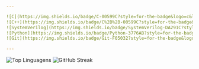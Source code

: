 ```yaml
---

![C](https://img.shields.io/badge/C-00599C?style=for-the-badge&logo=c&logoColor=white)
![C++](https://img.shields.io/badge/C%2B%2B-00599C?style=for-the-badge&logo=c%2B%2B&logoColor=white)
![SystemVerilog](https://img.shields.io/badge/SystemVerilog-DA291C?style=for-the-badge&logo=verilog&logoColor=white)
![Python](https://img.shields.io/badge/Python-3776AB?style=for-the-badge&logo=python&logoColor=white)
![Git](https://img.shields.io/badge/Git-F05032?style=for-the-badge&logo=git&logoColor=white)

---
```



![Top Linguagens](https://github-readme-stats.vercel.app/api/top-langs/?username=LucasGonGo&theme=tokyonight&hide_border=true&hide=html,css,javascript) ![GitHub Streak](https://streak-stats.demolab.com?user=LucasGonGo&theme=tokyonight&hide_border=true)
